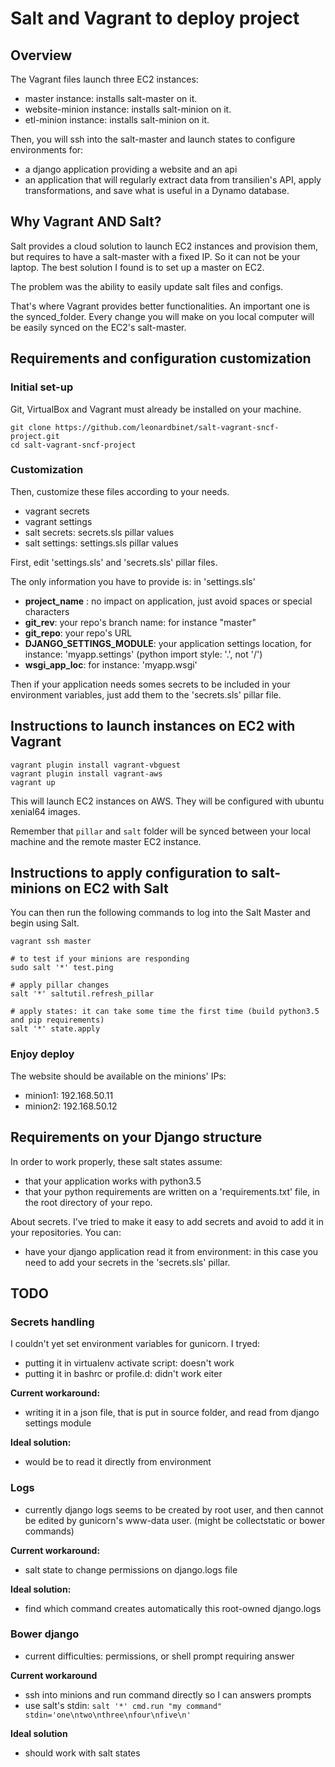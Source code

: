 # Salt and Vagrant to deploy project


## Overview
The Vagrant files launch three EC2 instances:
- master instance: installs salt-master on it.
- website-minion instance: installs salt-minion on it.
- etl-minion instance: installs salt-minion on it.

Then, you will ssh into the salt-master and launch states to configure environments for:
- a django application providing a website and an api
- an application that will regularly extract data from transilien's API, apply transformations, and save what is useful in a Dynamo database.

## Why Vagrant AND Salt?

Salt provides a cloud solution to launch EC2 instances and provision them, but requires to have a salt-master with a fixed IP. So it can not be your laptop. The best solution I found is to set up a master on EC2.

The problem was the ability to easily update salt files and configs.

That's where Vagrant provides better functionalities. An important one is the synced_folder. Every change you will make on you local computer will be easily synced on the EC2's salt-master.

## Requirements and configuration customization

### Initial set-up
Git, VirtualBox and Vagrant must already be installed on your machine.

```
git clone https://github.com/leonardbinet/salt-vagrant-sncf-project.git
cd salt-vagrant-sncf-project
```
### Customization
Then, customize these files according to your needs.
- vagrant secrets
- vagrant settings
- salt secrets: secrets.sls pillar values
- salt settings: settings.sls pillar values

First, edit 'settings.sls' and 'secrets.sls' pillar files.

The only information you have to provide is: in 'settings.sls'

- **project_name** : no impact on application, just avoid spaces or special characters
- **git_rev**: your repo's branch name: for instance "master"
- **git_repo**: your repo's URL
- **DJANGO_SETTINGS_MODULE**: your application settings location, for instance: 'myapp.settings' (python import style: '.', not '/')
- **wsgi_app_loc**: for instance: 'myapp.wsgi'

Then if your application needs somes secrets to be included in your environment variables, just add them to the 'secrets.sls' pillar file.

## Instructions to launch instances on EC2 with Vagrant

```
vagrant plugin install vagrant-vbguest
vagrant plugin install vagrant-aws
vagrant up
```

This will launch EC2 instances on AWS. They will be configured with ubuntu xenial64 images.

Remember that `pillar` and `salt` folder will be synced between your local machine and the remote master EC2 instance.

## Instructions to apply configuration to salt-minions on EC2 with Salt

You can then run the following commands to log into the Salt Master and begin using Salt.
```
vagrant ssh master

# to test if your minions are responding
sudo salt '*' test.ping

# apply pillar changes
salt '*' saltutil.refresh_pillar

# apply states: it can take some time the first time (build python3.5 and pip requirements)
salt '*' state.apply
```

### Enjoy deploy
The website should be available on the minions' IPs:
- minion1: 192.168.50.11
- minion2: 192.168.50.12

## Requirements on your Django structure
In order to work properly, these salt states assume:
- that your application works with python3.5
- that your python requirements are written on a 'requirements.txt' file, in the root directory of your repo.

About secrets. I've tried to make it easy to add secrets and avoid to add it in your repositories. You can:
- have your django application read it from environment: in this case you need to add your secrets in the 'secrets.sls' pillar.


## TODO

### Secrets handling
I couldn't yet set environment variables for gunicorn. I tryed:
- putting it in virtualenv activate script: doesn't work
- putting it in bashrc or profile.d: didn't work eiter

**Current workaround:**
- writing it in a json file, that is put in source folder, and read from django settings module

**Ideal solution:**
- would be to read it directly from environment

### Logs
- currently django logs seems to be created by root user, and then cannot be edited by gunicorn's www-data user. (might be collectstatic or bower commands)

**Current workaround:**
- salt state to change permissions on django.logs file

**Ideal solution:**
- find which command creates automatically this root-owned django.logs

### Bower django
- current difficulties: permissions, or shell prompt requiring answer

**Current workaround**
- ssh into minions and run command directly so I can answers prompts
- use salt's stdin: `salt '*' cmd.run "my command" stdin='one\ntwo\nthree\nfour\nfive\n'`

**Ideal solution**
- should work with salt states
